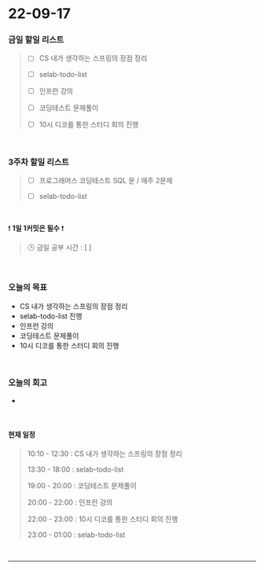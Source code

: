 # 22-09-17
 ### 금일 할일 리스트
> - [ ]  CS 내가 생각하는 스프링의 장점 정리
>
> - [ ]  selab-todo-list
>
> - [ ]  인프런 강의
>
> - [ ]  코딩테스트 문제풀이
>
> - [ ]  10시 디코를 통한 스터디 회의 진행

<br/>

### 3주차 할일 리스트  

> - [ ]  프로그래머스 코딩테스트 SQL 문 / 매주 2문제  
>
> - [ ]  selab-todo-list

<br/>

❗ **1일 1커밋은 필수** ❗
> 🕒 금일 공부 시간 :  [  ]    
  
<br/>

### 오늘의 목표
- CS 내가 생각하는 스프링의 장점 정리
- selab-todo-list 진행
- 인프런 강의
- 코딩테스트 문제풀이
- 10시 디코를 통한 스터디 회의 진행

<br>

### 오늘의 회고
- 

<br>

#### 현재 일정  
> 10:10 - 12:30 : CS 내가 생각하는 스프링의 장점 정리
>
> 13:30 - 18:00 : selab-todo-list
>
> 19:00 - 20:00 : 코딩테스트 문제풀이
>
> 20:00 - 22:00 : 인프런 강의
>
> 22:00 - 23:00 : 10시 디코를 통한 스터디 회의 진행
>
> 23:00 - 01:00 : selab-todo-list

<br/>

------------  